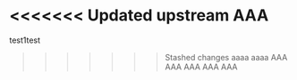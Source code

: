 <<<<<<< Updated upstream
AAA
=======
test1test
>>>>>>> Stashed changes
aaaa
aaaa
AAA
AAA
AAA
AAA
AAA
